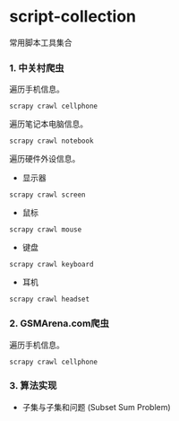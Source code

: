 # script-collection
常用脚本工具集合

### 1. 中关村爬虫

遍历手机信息。

` scrapy crawl cellphone `

遍历笔记本电脑信息。

` scrapy crawl notebook `

遍历硬件外设信息。

* 显示器

` scrapy crawl screen `

* 鼠标

` scrapy crawl mouse `

* 键盘

` scrapy crawl keyboard `

* 耳机

` scrapy crawl headset `

### 2. GSMArena.com爬虫

遍历手机信息。

` scrapy crawl cellphone `

### 3. 算法实现

* 子集与子集和问题 (Subset Sum Problem)

